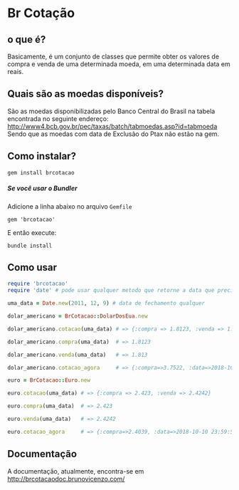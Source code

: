 # Br Cotação

## o que é?

Basicamente, é um conjunto de classes que permite obter os valores de compra e venda de uma determinada moeda, em uma determinada data em reais.

## Quais são as moedas disponíveis?

São as moedas disponibilizadas pelo Banco Central do Brasil na tabela encontrada no seguinte endereço: http://www4.bcb.gov.br/pec/taxas/batch/tabmoedas.asp?id=tabmoeda
Sendo que as moedas com data de Exclusão do Ptax não estão na gem.

## Como instalar?

```shell
gem install brcotacao
```

##### Se você usar o Bundler
Adicione a linha abaixo no arquivo `Gemfile`

```shell
gem 'brcotacao'

```
E então execute:

```shell
bundle install
```

## Como usar

```ruby
require 'brcotacao'
require 'date' # pode usar qualquer metodo que retorne a data que precise.

uma_data = Date.new(2011, 12, 9) # data de fechamento qualquer

dolar_americano = BrCotacao::DolarDosEua.new

dolar_americano.cotacao(uma_data) # => {:compra => 1.8123, :venda => 1.813}

dolar_americano.compra(uma_data)  # => 1.8123

dolar_americano.venda(uma_data)   # => 1.813

dolar_americano.cotacao_agora     # => {:compra=>3.7522, :data=>2018-10-10 23:59:57 -0300}

euro = BrCotacao::Euro.new

euro.cotacao(uma_data) # => {:compra => 2.423, :venda => 2.4242}

euro.compra(uma_data)  # => 2.423

euro.venda(uma_data)   # => 2.4242

euro.cotacao_agora     # => {:compra=>2.4039, :data=>2018-10-10 23:59:57 -0300}
```

## Documentação
 A documentação, atualmente, encontra-se em http://brcotacaodoc.brunovicenzo.com/
